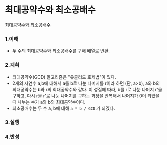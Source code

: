 # 최대공약수와 최소공배수

[최대공약수와 최소공배수](https://programmers.co.kr/learn/courses/30/lessons/12940)

### 1.이해

- 두 수의 최대공약수와 최소공배수를 구해 배열로 반환.

### 2.계획

- 최대공약수(GCD) 알고리즘은 "유클리드 호제법"이 있다.
- 2개의 자연수 a,b에 대해서 a를 b로 나눈 나머지를 r이라 하면 (단, a>b), a와 b의 최대공약수는 b와 r의 최대공약수와 같다. 이 성질에 따라, b를 r로 나눈 나머지 r'을 구하고, 다시 r을 r'로 나눈 나머지를 구하는 과정을 반복해서 나머지가 0이 되었을 때 나누는 수가 a와 b의 최대공약수이다.
- 최소공배수는 두 수 a, b에 대해 `a * b / GCD` 가 되겠다.

### 3.실행

### 4.반성
